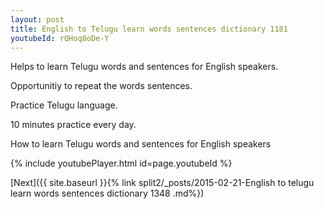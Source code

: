 ```yaml
---
layout: post
title: English to Telugu learn words sentences dictionary 1181 
youtubeId: rQHoq8oDe-Y
---
```

 
 
Helps to learn Telugu words and sentences for English speakers.

Opportunitiy to repeat the words sentences. 

Practice Telugu language. 
 
10 minutes practice every day. 
 
How to learn Telugu words and sentences for English speakers 
 
{% include youtubePlayer.html id=page.youtubeId %}
 
 
[Next]({{ site.baseurl }}{% link  split2/_posts/2015-02-21-English to telugu learn words sentences dictionary 1348 .md%})
 
